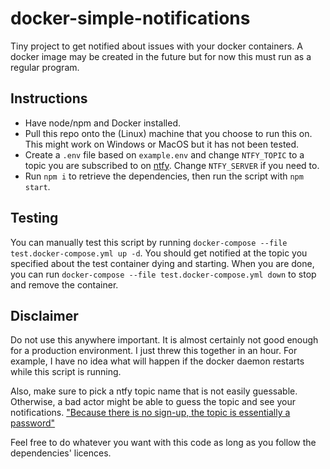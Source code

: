 # docker-simple-notifications
Tiny project to get notified about issues with your docker containers. A docker image may be created in the future but for now this must run as a regular program.

## Instructions
- Have node/npm and Docker installed.
- Pull this repo onto the (Linux) machine that you choose to run this on. This might work on Windows or MacOS but it has not been tested.
- Create a `.env` file based on `example.env` and change `NTFY_TOPIC` to a topic you are subscribed to on [ntfy](https://ntfy.sh/). Change `NTFY_SERVER` if you need to.
- Run `npm i` to retrieve the dependencies, then run the script with `npm start`.

## Testing
You can manually test this script by running `docker-compose --file test.docker-compose.yml up -d`. You should get notified at the topic you specified about the test container dying and starting. When you are done, you can run `docker-compose --file test.docker-compose.yml down` to stop and remove the container.

## Disclaimer
Do not use this anywhere important. It is almost certainly not good enough for a production environment. I just threw this together in an hour. For example, I have no idea what will happen if the docker daemon restarts while this script is running.

Also, make sure to pick a ntfy topic name that is not easily guessable. Otherwise, a bad actor might be able to guess the topic and see your notifications. ["Because there is no sign-up, the topic is essentially a password"](https://ntfy.sh/#publish)

Feel free to do whatever you want with this code as long as you follow the dependencies' licences.